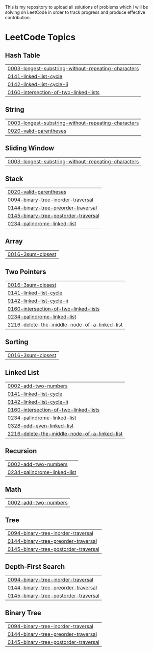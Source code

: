 This is my repository to upload all solutions of problems which I will be solving on LeetCode in order to track progress and produce effective contribution.

<!---LeetCode Topics Start-->
# LeetCode Topics
## Hash Table
|  |
| ------- |
| [0003-longest-substring-without-repeating-characters](https://github.com/tech-dhawal-03/DSA-LeetCode-Problems/tree/master/0003-longest-substring-without-repeating-characters) |
| [0141-linked-list-cycle](https://github.com/tech-dhawal-03/DSA-LeetCode-Problems/tree/master/0141-linked-list-cycle) |
| [0142-linked-list-cycle-ii](https://github.com/tech-dhawal-03/DSA-LeetCode-Problems/tree/master/0142-linked-list-cycle-ii) |
| [0160-intersection-of-two-linked-lists](https://github.com/tech-dhawal-03/DSA-LeetCode-Problems/tree/master/0160-intersection-of-two-linked-lists) |
## String
|  |
| ------- |
| [0003-longest-substring-without-repeating-characters](https://github.com/tech-dhawal-03/DSA-LeetCode-Problems/tree/master/0003-longest-substring-without-repeating-characters) |
| [0020-valid-parentheses](https://github.com/tech-dhawal-03/DSA-LeetCode-Problems/tree/master/0020-valid-parentheses) |
## Sliding Window
|  |
| ------- |
| [0003-longest-substring-without-repeating-characters](https://github.com/tech-dhawal-03/DSA-LeetCode-Problems/tree/master/0003-longest-substring-without-repeating-characters) |
## Stack
|  |
| ------- |
| [0020-valid-parentheses](https://github.com/tech-dhawal-03/DSA-LeetCode-Problems/tree/master/0020-valid-parentheses) |
| [0094-binary-tree-inorder-traversal](https://github.com/tech-dhawal-03/DSA-LeetCode-Problems/tree/master/0094-binary-tree-inorder-traversal) |
| [0144-binary-tree-preorder-traversal](https://github.com/tech-dhawal-03/DSA-LeetCode-Problems/tree/master/0144-binary-tree-preorder-traversal) |
| [0145-binary-tree-postorder-traversal](https://github.com/tech-dhawal-03/DSA-LeetCode-Problems/tree/master/0145-binary-tree-postorder-traversal) |
| [0234-palindrome-linked-list](https://github.com/tech-dhawal-03/DSA-LeetCode-Problems/tree/master/0234-palindrome-linked-list) |
## Array
|  |
| ------- |
| [0016-3sum-closest](https://github.com/tech-dhawal-03/DSA-LeetCode-Problems/tree/master/0016-3sum-closest) |
## Two Pointers
|  |
| ------- |
| [0016-3sum-closest](https://github.com/tech-dhawal-03/DSA-LeetCode-Problems/tree/master/0016-3sum-closest) |
| [0141-linked-list-cycle](https://github.com/tech-dhawal-03/DSA-LeetCode-Problems/tree/master/0141-linked-list-cycle) |
| [0142-linked-list-cycle-ii](https://github.com/tech-dhawal-03/DSA-LeetCode-Problems/tree/master/0142-linked-list-cycle-ii) |
| [0160-intersection-of-two-linked-lists](https://github.com/tech-dhawal-03/DSA-LeetCode-Problems/tree/master/0160-intersection-of-two-linked-lists) |
| [0234-palindrome-linked-list](https://github.com/tech-dhawal-03/DSA-LeetCode-Problems/tree/master/0234-palindrome-linked-list) |
| [2216-delete-the-middle-node-of-a-linked-list](https://github.com/tech-dhawal-03/DSA-LeetCode-Problems/tree/master/2216-delete-the-middle-node-of-a-linked-list) |
## Sorting
|  |
| ------- |
| [0016-3sum-closest](https://github.com/tech-dhawal-03/DSA-LeetCode-Problems/tree/master/0016-3sum-closest) |
## Linked List
|  |
| ------- |
| [0002-add-two-numbers](https://github.com/tech-dhawal-03/DSA-LeetCode-Problems/tree/master/0002-add-two-numbers) |
| [0141-linked-list-cycle](https://github.com/tech-dhawal-03/DSA-LeetCode-Problems/tree/master/0141-linked-list-cycle) |
| [0142-linked-list-cycle-ii](https://github.com/tech-dhawal-03/DSA-LeetCode-Problems/tree/master/0142-linked-list-cycle-ii) |
| [0160-intersection-of-two-linked-lists](https://github.com/tech-dhawal-03/DSA-LeetCode-Problems/tree/master/0160-intersection-of-two-linked-lists) |
| [0234-palindrome-linked-list](https://github.com/tech-dhawal-03/DSA-LeetCode-Problems/tree/master/0234-palindrome-linked-list) |
| [0328-odd-even-linked-list](https://github.com/tech-dhawal-03/DSA-LeetCode-Problems/tree/master/0328-odd-even-linked-list) |
| [2216-delete-the-middle-node-of-a-linked-list](https://github.com/tech-dhawal-03/DSA-LeetCode-Problems/tree/master/2216-delete-the-middle-node-of-a-linked-list) |
## Recursion
|  |
| ------- |
| [0002-add-two-numbers](https://github.com/tech-dhawal-03/DSA-LeetCode-Problems/tree/master/0002-add-two-numbers) |
| [0234-palindrome-linked-list](https://github.com/tech-dhawal-03/DSA-LeetCode-Problems/tree/master/0234-palindrome-linked-list) |
## Math
|  |
| ------- |
| [0002-add-two-numbers](https://github.com/tech-dhawal-03/DSA-LeetCode-Problems/tree/master/0002-add-two-numbers) |
## Tree
|  |
| ------- |
| [0094-binary-tree-inorder-traversal](https://github.com/tech-dhawal-03/DSA-LeetCode-Problems/tree/master/0094-binary-tree-inorder-traversal) |
| [0144-binary-tree-preorder-traversal](https://github.com/tech-dhawal-03/DSA-LeetCode-Problems/tree/master/0144-binary-tree-preorder-traversal) |
| [0145-binary-tree-postorder-traversal](https://github.com/tech-dhawal-03/DSA-LeetCode-Problems/tree/master/0145-binary-tree-postorder-traversal) |
## Depth-First Search
|  |
| ------- |
| [0094-binary-tree-inorder-traversal](https://github.com/tech-dhawal-03/DSA-LeetCode-Problems/tree/master/0094-binary-tree-inorder-traversal) |
| [0144-binary-tree-preorder-traversal](https://github.com/tech-dhawal-03/DSA-LeetCode-Problems/tree/master/0144-binary-tree-preorder-traversal) |
| [0145-binary-tree-postorder-traversal](https://github.com/tech-dhawal-03/DSA-LeetCode-Problems/tree/master/0145-binary-tree-postorder-traversal) |
## Binary Tree
|  |
| ------- |
| [0094-binary-tree-inorder-traversal](https://github.com/tech-dhawal-03/DSA-LeetCode-Problems/tree/master/0094-binary-tree-inorder-traversal) |
| [0144-binary-tree-preorder-traversal](https://github.com/tech-dhawal-03/DSA-LeetCode-Problems/tree/master/0144-binary-tree-preorder-traversal) |
| [0145-binary-tree-postorder-traversal](https://github.com/tech-dhawal-03/DSA-LeetCode-Problems/tree/master/0145-binary-tree-postorder-traversal) |
<!---LeetCode Topics End-->